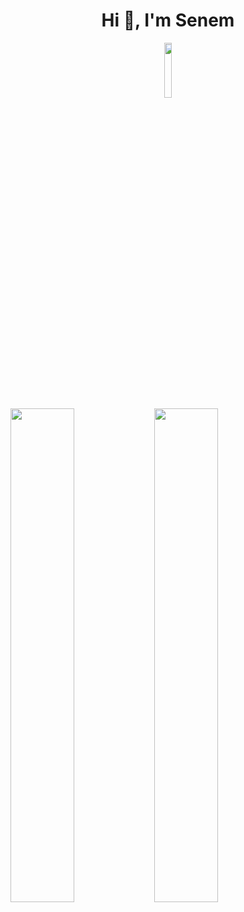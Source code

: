 <h1 align="center">Hi 👋, I'm Senem</h1>
</div>

<div align="center">
<img width="15%" src="https://komarev.com/ghpvc/?username=Senem0666&color=070000">
  </div>

  <img align="left" width="45%" src="https://github-readme-stats.vercel.app/api?username=Senem0666&show_icons=true&theme=react&hide_border=true&bg_color=0D1117">
  <img align="left" width="45%" src="https://github-readme-streak-stats.herokuapp.com/?user=Senem0666&theme=black-ice&hide_border=true&stroke=0000&background=0D1117">
